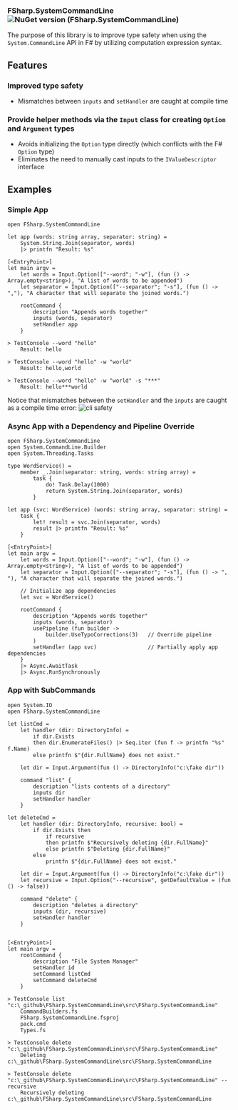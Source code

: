### FSharp.SystemCommandLine ![NuGet version (FSharp.SystemCommandLine)](https://img.shields.io/nuget/v/FSharp.SystemCommandLine.svg?style=flat-square)

The purpose of this library is to improve type safety when using the `System.CommandLine` API in F# by utilizing computation expression syntax.



## Features

### Improved type safety
* Mismatches between `inputs` and `setHandler` are caught at compile time

### Provide helper methods via the `Input` class for creating `Option` and `Argument` types 
* Avoids initializing the `Option` type directly (which conflicts with the F# `Option` type) 
* Eliminates the need to manually cast inputs to the `IValueDescriptor` interface

## Examples

### Simple App

```F#
open FSharp.SystemCommandLine

let app (words: string array, separator: string) =
    System.String.Join(separator, words)
    |> printfn "Result: %s"
    
[<EntryPoint>]
let main argv = 
    let words = Input.Option(["--word"; "-w"], (fun () -> Array.empty<string>), "A list of words to be appended")
    let separator = Input.Option(["--separator"; "-s"], (fun () -> ","), "A character that will separate the joined words.")

    rootCommand {
        description "Appends words together"
        inputs (words, separator)
        setHandler app
    }        
```

```batch
> TestConsole --word "hello"
    Result: hello
    
> TestConsole --word "hello" -w "world"
    Result: hello,world
    
> TestConsole --word "hello" -w "world" -s "***"
    Result: hello***world
```

Notice that mismatches between the `setHandler` and the `inputs` are caught as a compile time error:
![cli safety](https://user-images.githubusercontent.com/1030435/158190730-b1ae0bbf-825b-48c4-b267-05a1853de4d9.gif)


### Async App with a Dependency and Pipeline Override

```F#
open FSharp.SystemCommandLine
open System.CommandLine.Builder
open System.Threading.Tasks

type WordService() = 
    member _.Join(separator: string, words: string array) = 
        task {
            do! Task.Delay(1000)
            return System.String.Join(separator, words)
        }

let app (svc: WordService) (words: string array, separator: string) =
    task {
        let! result = svc.Join(separator, words)
        result |> printfn "Result: %s"
    }
    
[<EntryPoint>]
let main argv = 
    let words = Input.Option(["--word"; "-w"], (fun () -> Array.empty<string>), "A list of words to be appended")
    let separator = Input.Option(["--separator"; "-s"], (fun () -> ", "), "A character that will separate the joined words.")

    // Initialize app dependencies
    let svc = WordService()

    rootCommand {
        description "Appends words together"
        inputs (words, separator)
        usePipeline (fun builder -> 
            builder.UseTypoCorrections(3)   // Override pipeline
        )
        setHandler (app svc)                // Partially apply app dependencies
    }
    |> Async.AwaitTask
    |> Async.RunSynchronously
```

### App with SubCommands

```F#
open System.IO
open FSharp.SystemCommandLine

let listCmd = 
    let handler (dir: DirectoryInfo) = 
        if dir.Exists 
        then dir.EnumerateFiles() |> Seq.iter (fun f -> printfn "%s" f.Name)
        else printfn $"{dir.FullName} does not exist."
        
    let dir = Input.Argument(fun () -> DirectoryInfo("c:\fake dir"))

    command "list" {
        description "lists contents of a directory"
        inputs dir
        setHandler handler
    }

let deleteCmd = 
    let handler (dir: DirectoryInfo, recursive: bool) = 
        if dir.Exists then 
            if recursive
            then printfn $"Recursively deleting {dir.FullName}"
            else printfn $"Deleting {dir.FullName}"
        else 
            printfn $"{dir.FullName} does not exist."

    let dir = Input.Argument(fun () -> DirectoryInfo("c:\fake dir"))
    let recursive = Input.Option("--recursive", getDefaultValue = (fun () -> false))

    command "delete" {
        description "deletes a directory"
        inputs (dir, recursive)
        setHandler handler
    }
        

[<EntryPoint>]
let main argv = 
    rootCommand {
        description "File System Manager"
        setHandler id
        setCommand listCmd
        setCommand deleteCmd
    }
```

```batch
> TestConsole list "c:\_github\FSharp.SystemCommandLine\src\FSharp.SystemCommandLine"
    CommandBuilders.fs
    FSharp.SystemCommandLine.fsproj
    pack.cmd
    Types.fs

> TestConsole delete "c:\_github\FSharp.SystemCommandLine\src\FSharp.SystemCommandLine"
    Deleting c:\_github\FSharp.SystemCommandLine\src\FSharp.SystemCommandLine

> TestConsole delete "c:\_github\FSharp.SystemCommandLine\src\FSharp.SystemCommandLine" --recursive
    Recursively deleting c:\_github\FSharp.SystemCommandLine\src\FSharp.SystemCommandLine
```
